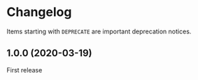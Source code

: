 # Changelog

Items starting with `DEPRECATE` are important deprecation notices.

## 1.0.0 (2020-03-19)

First release
